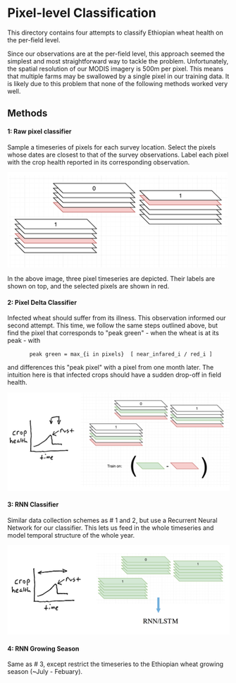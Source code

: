 # Pixel-level Classification

This directory contains four attempts to classify Ethiopian wheat health on the per-field level.

Since our observations are at the per-field level, this approach seemed the simplest and most straightforward way to tackle the problem. Unfortunately, the spatial resolution of our MODIS imagery is 500m per pixel. This means that multiple farms may be swallowed by a single pixel in our training data. It is likely due to this problem that none of the following methods worked very well. 

## Methods

#### 1: Raw pixel classifier

Sample a timeseries of pixels for each survey location. Select the pixels whose dates are closest to that of the survey observations. Label each pixel with the crop health reported in its corresponding observation.

<img src="diagrams/pixel.png" width="500">

In the above image, three pixel timeseries are depicted. Their labels are shown on top, and the selected pixels are shown in red.

#### 2: Pixel Delta Classifier

Infected wheat should suffer from its illness. This observation informed our second attempt. This time, we follow the same steps outlined above, but find the pixel that corresponds to "peak green" - when the wheat is at its peak - with

```
       peak green = max_{i in pixels}  [ near_infared_i / red_i ]
```
and differences this "peak pixel" with a pixel from one month later. The intuition here is that infected crops should have a sudden drop-off in field health.

<img src="diagrams/pixel_delta.png" width="600">

#### 3: RNN Classifier

Similar data collection schemes as # 1 and 2, but use a Recurrent Neural Network for our classifier. This lets us feed in the whole timeseries and model temporal structure of the whole year.

<img src="diagrams/RNN.png" width="600">

#### 4: RNN Growing Season

Same as # 3, except restrict the timeseries to the Ethiopian wheat growing season (~July - Febuary).






